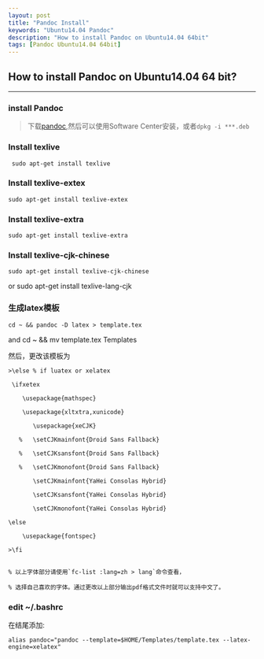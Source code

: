 ```yaml
---
layout: post
title: "Pandoc Install"
keywords: "Ubuntu14.04 Pandoc"
description: "How to install Pandoc on Ubuntu14.04 64bit"
tags: [Pandoc Ubuntu14.04 64bit]
---
```


## How to install Pandoc on Ubuntu14.04 64 bit?
---

### install Pandoc

> 下载[pandoc][1],然后可以使用Software Center安装，或者`dpkg -i ***.deb`
 
<!-- more -->

### Install texlive

	 sudo apt-get install texlive

### Install texlive-extex

	sudo apt-get install texlive-extex

### Install texlive-extra
	
	sudo apt-get install texlive-extra

### Install texlive-cjk-chinese

	sudo apt-get install texlive-cjk-chinese

or
	sudo apt-get install texlive-lang-cjk

### 生成latex模板

	cd ~ && pandoc -D latex > template.tex

and 
	cd ~ && mv template.tex Templates

然后，更改该模板为

	>\else % if luatex or xelatex

	 \ifxetex
	 
	    \usepackage{mathspec}
	    
	    \usepackage{xltxtra,xunicode}
	    
	       \usepackage{xeCJK}
	       
	   %   \setCJKmainfont{Droid Sans Fallback}
	   
	   %   \setCJKsansfont{Droid Sans Fallback}
	   
	   %   \setCJKmonofont{Droid Sans Fallback}
	   
	       \setCJKmainfont{YaHei Consolas Hybrid}
	       
	       \setCJKsansfont{YaHei Consolas Hybrid}
	       
	       \setCJKmonofont{YaHei Consolas Hybrid}
	       
	\else
	
		\usepackage{fontspec}
		
	>\fi
	

	% 以上字体部分请使用`fc-list :lang=zh > lang`命令查看，
	
	% 选择自己喜欢的字体。通过更改以上部分输出pdf格式文件时就可以支持中文了。
	
### edit ~/.bashrc 
在结尾添加:

	alias pandoc="pandoc --template=$HOME/Templates/template.tex --latex-engine=xelatex"

	

	 








[1]: https:://github.com/jgm/pandoc/releases "pandoc releases"
